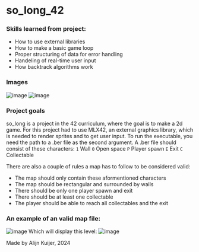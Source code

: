 # so_long_42

### Skills learned from project:
- How to use external libraries
- How to make a basic game loop
- Proper structuring of data for error handling
- Handeling of real-time user input
- How backtrack algorithms work

### Images
![image](https://github.com/user-attachments/assets/e5cfbdb7-3e6d-420e-a4f2-6a6627bbfdef)
![image](https://github.com/user-attachments/assets/d0de1eff-ee48-43aa-b975-08ec64fe0359)

### Project goals
so_long is a project in the 42 curriculum, where the goal is to make a 2d game. For this project had to use MLX42, an external graphics library, which is needed to render sprites and to get user input. To run the executable, you need the path to a .ber file as the second argument. A .ber file should consist of these characters:
`1` Wall
`0` Open space
`P` Player spawn
`E` Exit
`C` Collectable

There are also a couple of rules a map has to follow to be considered valid:
- The map should only contain these aformentioned characters
- The map should be rectangular and surrounded by walls
- There should be only one player spawn and exit
- There should be at least one collectable
- The player should be able to reach all collectables and the exit

### An example of an valid map file:
![image](https://github.com/user-attachments/assets/86aa6756-3f72-4a76-aa76-9be70ac9cd19)
Which will display this level:
![image](https://github.com/user-attachments/assets/811fde54-f718-4c42-80f0-89536ab1b5b5)

Made by Alijn Kuijer, 2024

